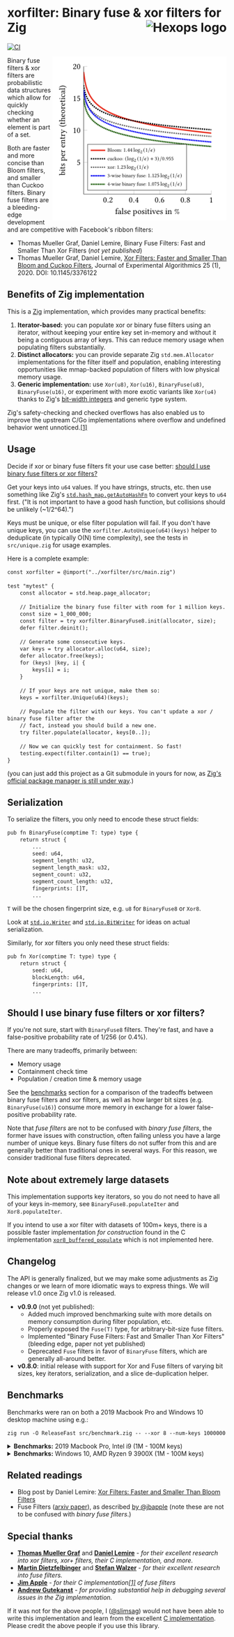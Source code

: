 # xorfilter: Binary fuse & xor filters for Zig <a href="https://hexops.com"><img align="right" alt="Hexops logo" src="https://raw.githubusercontent.com/hexops/media/main/readme.svg"></img></a>

[![CI](https://github.com/hexops/xorfilter/workflows/CI/badge.svg)](https://github.com/hexops/xorfilter/actions)

<a href="https://raw.githubusercontent.com/FastFilter/xor_singleheader/master/figures/comparison.png"><img align="right" src="https://raw.githubusercontent.com/FastFilter/xor_singleheader/master/figures/comparison.png" alt="comparison" width="400px"></img></a>

Binary fuse filters & xor filters are probabilistic data structures which allow for quickly checking whether an element is part of a set.

Both are faster and more concise than Bloom filters, and smaller than Cuckoo filters. Binary fuse filters are a bleeding-edge development and are competitive with Facebook's ribbon filters:

* Thomas Mueller Graf, Daniel Lemire, Binary Fuse Filters: Fast and Smaller Than Xor Filters (_not yet published_)
* Thomas Mueller Graf, Daniel Lemire, [Xor Filters: Faster and Smaller Than Bloom and Cuckoo Filters](https://arxiv.org/abs/1912.08258), Journal of Experimental Algorithmics 25 (1), 2020. DOI: 10.1145/3376122

## Benefits of Zig implementation

This is a [Zig](https://ziglang.org) implementation, which provides many practical benefits:

1. **Iterator-based:** you can populate xor or binary fuse filters using an iterator, without keeping your entire key set in-memory and without it being a contiguous array of keys. This can reduce memory usage when populating filters substantially.
2. **Distinct allocators:** you can provide separate Zig `std.mem.Allocator` implementations for the filter itself and population, enabling interesting opportunities like mmap-backed population of filters with low physical memory usage.
3. **Generic implementation:** use `Xor(u8)`, `Xor(u16)`, `BinaryFuse(u8)`, `BinaryFuse(u16)`, or experiment with more exotic variants like `Xor(u4)` thanks to Zig's [bit-width integers](https://ziglang.org/documentation/master/#Runtime-Integer-Values) and generic type system.

Zig's safety-checking and checked overflows has also enabled us to improve the upstream C/Go implementations where overflow and undefined behavior went unnoticed.[[1]](https://github.com/FastFilter/xor_singleheader/issues/26)

## Usage

Decide if xor or binary fuse filters fit your use case better: [should I use binary fuse filters or xor filters?](#should-i-use-binary-fuse-filters-or-xor-filters)

Get your keys into `u64` values. If you have strings, structs, etc. then use something like Zig's [`std.hash_map.getAutoHashFn`](https://ziglang.org/documentation/master/std/#std;hash_map.getAutoHashFn) to convert your keys to `u64` first. ("It is not important to have a good hash function, but collisions should be unlikely (~1/2^64).")

Keys must be unique, or else filter population will fail. If you don't have unique keys, you can use the `xorfilter.AutoUnique(u64)(keys)` helper to deduplicate (in typically O(N) time complexity), see the tests in `src/unique.zig` for usage examples.

Here is a complete example:

```zig
const xorfilter = @import("../xorfilter/src/main.zig")

test "mytest" {
    const allocator = std.heap.page_allocator;

    // Initialize the binary fuse filter with room for 1 million keys.
    const size = 1_000_000;
    const filter = try xorfilter.BinaryFuse8.init(allocator, size);
    defer filter.deinit();

    // Generate some consecutive keys.
    var keys = try allocator.alloc(u64, size);
    defer allocator.free(keys);
    for (keys) |key, i| {
        keys[i] = i;
    }

    // If your keys are not unique, make them so:
    keys = xorfilter.Unique(u64)(keys);

    // Populate the filter with our keys. You can't update a xor / binary fuse filter after the
    // fact, instead you should build a new one.
    try filter.populate(allocator, keys[0..]);

    // Now we can quickly test for containment. So fast!
    testing.expect(filter.contain(1) == true);
}
```

(you can just add this project as a Git submodule in yours for now, as [Zig's official package manager is still under way](https://github.com/ziglang/zig/issues/943).)

## Serialization

To serialize the filters, you only need to encode these struct fields:

```zig
pub fn BinaryFuse(comptime T: type) type {
    return struct {
        ...
        seed: u64,
        segment_length: u32,
        segment_length_mask: u32,
        segment_count: u32,
        segment_count_length: u32,
        fingerprints: []T,
        ...
```

`T` will be the chosen fingerprint size, e.g. `u8` for `BinaryFuse8` or `Xor8`.

Look at [`std.io.Writer`](https://sourcegraph.com/github.com/ziglang/zig/-/blob/lib/std/io/writer.zig) and [`std.io.BitWriter`](https://sourcegraph.com/github.com/ziglang/zig/-/blob/lib/std/io/bit_writer.zig) for ideas on actual serialization.

Similarly, for xor filters you only need these struct fields:

```zig
pub fn Xor(comptime T: type) type {
    return struct {
        seed: u64,
        blockLength: u64,
        fingerprints: []T,
        ...
```

## Should I use binary fuse filters or xor filters?

If you're not sure, start with `BinaryFuse8` filters. They're fast, and have a false-positive probability rate of 1/256 (or 0.4%).

There are many tradeoffs, primarily between:

* Memory usage
* Containment check time
* Population / creation time & memory usage

See the [benchmarks](#benchmarks) section for a comparison of the tradeoffs between binary fuse filters and xor filters, as well as how larger bit sizes (e.g. `BinaryFuse(u16)`) consume more memory in exchange for a lower false-positive probability rate.

Note that _fuse filters_ are not to be confused with _binary fuse filters_, the former have issues with construction, often failing unless you have a large number of unique keys. Binary fuse filters do not suffer from this and are generally better than traditional ones in several ways. For this reason, we consider traditional fuse filters deprecated.

## Note about extremely large datasets

This implementation supports key iterators, so you do not need to have all of your keys in-memory, see `BinaryFuse8.populateIter` and `Xor8.populateIter`.

If you intend to use a xor filter with datasets of 100m+ keys, there is a possible faster implementation _for construction_ found in the C implementation [`xor8_buffered_populate`](https://github.com/FastFilter/xor_singleheader) which is not implemented here.

## Changelog

The API is generally finalized, but we may make some adjustments as Zig changes or we learn of more idiomatic ways to express things. We will release v1.0 once Zig v1.0 is released.

- **v0.9.0** (not yet published):
  - Added much improved benchmarking suite with more details on memory consumption during filter population, etc.
  - Properly exposed the `Fuse(T)` type, for arbitrary-bit-size fuse filters.
  - Implemented "Binary Fuse Filters: Fast and Smaller Than Xor Filters" (bleeding edge, paper not yet published)
  - Deprecated `Fuse` filters in favor of `BinaryFuse` filters, which are generally all-around better.
- **v0.8.0**: initial release with support for Xor and Fuse filters of varying bit sizes, key iterators, serialization, and a slice de-duplication helper.

## Benchmarks

Benchmarks were ran on both a 2019 Macbook Pro and Windows 10 desktop machine using e.g.:

```
zig run -O ReleaseFast src/benchmark.zig -- --xor 8 --num-keys 1000000
```

<details>
<summary><strong>Benchmarks:</strong> 2019 Macbook Pro, Intel i9 (1M - 100M keys)</summary>

* CPU: 2.3 GHz 8-Core Intel Core i9
* Memory: 16 GB 2667 MHz DDR4
* Zig version: `0.9.0-dev.369+254a35fd8`

| Algorithm    | # of keys  | populate   | contains(k) | false+ prob. | bits per entry | peak populate | filter total |
|--------------|------------|------------|-------------|--------------|----------------|---------------|--------------|
| binaryfuse8  | 1000000    |    37.5ms  |     24.0ns  |   0.00391115 |           9.04 |        22 MiB |        1 MiB |
| binaryfuse16 | 1000000    |    45.5ms  |     24.0ns  |   0.00001524 |          18.09 |        24 MiB |        2 MiB |
| binaryfuse32 | 1000000    |    56.0ms  |     24.0ns  |            0 |          36.18 |        28 MiB |        4 MiB |
| xor2         | 1000000    |   108.0ms  |     25.0ns  |    0.2500479 |           9.84 |        52 MiB |        1 MiB |
| xor4         | 1000000    |    99.0ms  |     25.0ns  |   0.06253865 |           9.84 |        52 MiB |        1 MiB |
| xor8         | 1000000    |   103.4ms  |     25.0ns  |    0.0039055 |           9.84 |        52 MiB |        1 MiB |
| xor16        | 1000000    |   104.7ms  |     26.0ns  |   0.00001509 |          19.68 |        52 MiB |        2 MiB |
| xor32        | 1000000    |   102.2ms  |     25.0ns  |            0 |          39.36 |        52 MiB |        4 MiB |
| fuse8        | 1000000    |    80.3ms  |     26.0ns  |   0.00390901 |           9.10 |        49 MiB |        1 MiB |
| fuse16       | 1000000    |    78.3ms  |     26.0ns  |    0.0000147 |          18.20 |        49 MiB |        2 MiB |
| fuse32       | 1000000    |    83.5ms  |     26.0ns  |            0 |          36.40 |        49 MiB |        4 MiB |
|              |            |            |             |              |                |               |              |
| binaryfuse8  | 10000000   |   621.2ms  |     36.0ns  |    0.0039169 |           9.02 |       225 MiB |       10 MiB |
| binaryfuse16 | 10000000   |   666.6ms  |    102.0ns  |    0.0000147 |          18.04 |       245 MiB |       21 MiB |
| binaryfuse32 | 10000000   |   769.0ms  |    135.0ns  |            0 |          36.07 |       286 MiB |       43 MiB |
| xor2         | 10000000   |     1.9s   |     43.0ns  |    0.2500703 |           9.84 |       527 MiB |       11 MiB |
| xor4         | 10000000   |     2.0s   |     41.0ns  |    0.0626137 |           9.84 |       527 MiB |       11 MiB |
| xor8         | 10000000   |     1.9s   |     42.0ns  |    0.0039369 |           9.84 |       527 MiB |       11 MiB |
| xor16        | 10000000   |     2.2s   |    106.0ns  |    0.0000173 |          19.68 |       527 MiB |       23 MiB |
| xor32        | 10000000   |     2.2s   |    140.0ns  |            0 |          39.36 |       527 MiB |       46 MiB |
| fuse8        | 10000000   |     1.4s   |     39.0ns  |    0.0039017 |           9.10 |       499 MiB |       10 MiB |
| fuse16       | 10000000   |     1.5s   |    102.0ns  |    0.0000174 |          18.20 |       499 MiB |       21 MiB |
| fuse32       | 10000000   |     1.5s   |    137.0ns  |            0 |          36.40 |       499 MiB |       43 MiB |
|              |            |            |             |              |                |               |              |
| binaryfuse8  | 100000000  |     7.4s   |    145.0ns  |     0.003989 |           9.01 |         2 GiB |      107 MiB |
| binaryfuse16 | 100000000  |     8.4s   |    169.0ns  |     0.000016 |          18.01 |         2 GiB |      214 MiB |
| binaryfuse32 | 100000000  |    10.2s   |    173.0ns  |            0 |          36.03 |         2 GiB |      429 MiB |
| xor2         | 100000000  |    28.5s   |    144.0ns  |     0.249843 |           9.84 |         5 GiB |      117 MiB |
| xor4         | 100000000  |    27.4s   |    154.0ns  |     0.062338 |           9.84 |         5 GiB |      117 MiB |
| xor8         | 100000000  |    28.0s   |    153.0ns  |     0.004016 |           9.84 |         5 GiB |      117 MiB |
| xor16        | 100000000  |    29.5s   |    161.0ns  |     0.000012 |          19.68 |         5 GiB |      234 MiB |
| xor32        | 100000000  |    29.4s   |    157.0ns  |            0 |          39.36 |         5 GiB |      469 MiB |
| fuse8        | 100000000  |    22.1s   |    151.0ns  |     0.003887 |           9.10 |         4 GiB |      108 MiB |
| fuse16       | 100000000  |    23.2s   |    156.0ns  |     0.000014 |          18.20 |         4 GiB |      216 MiB |
| fuse32       | 100000000  |    24.2s   |    170.0ns  |            0 |          36.40 |         4 GiB |      433 MiB |
|              |            |            |             |              |                |               |              |

Legend:

* **contains(k)**: The time taken to check if a key is in the filter
* **false+ prob.**: False positive probability, the probability that a containment check will erroneously return true for a key that has not actually been added to the filter.
* **bits per entry**: The amount of memory in bits the filter uses to store a single entry.
* **peak populate**: Amount of memory consumed during filter population, excluding keys themselves (8 bytes * num_keys.)
* **filter total**: Amount of memory consumed for filter itself in total (bits per entry * entries.)

</details>

<details>
<summary><strong>Benchmarks:</strong> Windows 10, AMD Ryzen 9 3900X (1M - 100M keys)</summary>

* CPU: 3.79Ghz AMD Ryzen 9 3900X
* Memory: 32 GB 2133 MHz DDR4
* Zig version: `0.9.0-dev.450+aa2a31612`

| Algorithm    | # of keys  | populate   | contains(k) | false+ prob. | bits per entry | peak populate | filter total |
|--------------|------------|------------|-------------|--------------|----------------|---------------|--------------|
| binaryfuse8  | 1000000    |    44.6ms  |     24.0ns  |   0.00390796 |           9.04 |        22 MiB |        1 MiB |
| binaryfuse16 | 1000000    |    48.9ms  |     25.0ns  |   0.00001553 |          18.09 |        24 MiB |        2 MiB |
| binaryfuse32 | 1000000    |    49.9ms  |     25.0ns  |   0.00000001 |          36.18 |        28 MiB |        4 MiB |
| xor2         | 1000000    |    77.3ms  |     25.0ns  |   0.25000163 |           9.84 |        52 MiB |        1 MiB |
| xor4         | 1000000    |    80.0ms  |     25.0ns  |   0.06250427 |           9.84 |        52 MiB |        1 MiB |
| xor8         | 1000000    |    76.0ms  |     25.0ns  |   0.00391662 |           9.84 |        52 MiB |        1 MiB |
| xor16        | 1000000    |    83.7ms  |     26.0ns  |   0.00001536 |          19.68 |        52 MiB |        2 MiB |
| xor32        | 1000000    |    79.1ms  |     27.0ns  |            0 |          39.36 |        52 MiB |        4 MiB |
| fuse8        | 1000000    |    69.4ms  |     25.0ns  |   0.00390663 |           9.10 |        49 MiB |        1 MiB |
| fuse16       | 1000000    |    71.5ms  |     27.0ns  |   0.00001516 |          18.20 |        49 MiB |        2 MiB |
| fuse32       | 1000000    |    71.1ms  |     27.0ns  |            0 |          36.40 |        49 MiB |        4 MiB |
|              |            |            |             |              |                |               |              |
| binaryfuse8  | 10000000   |   572.3ms  |     33.0ns  |    0.0038867 |           9.02 |       225 MiB |       10 MiB |
| binaryfuse16 | 10000000   |   610.6ms  |    108.0ns  |    0.0000127 |          18.04 |       245 MiB |       21 MiB |
| binaryfuse32 | 10000000   |   658.2ms  |    144.0ns  |            0 |          36.07 |       286 MiB |       43 MiB |
| xor2         | 10000000   |     1.2s   |     39.0ns  |     0.249876 |           9.84 |       527 MiB |       11 MiB |
| xor4         | 10000000   |     1.2s   |     39.0ns  |    0.0625026 |           9.84 |       527 MiB |       11 MiB |
| xor8         | 10000000   |     1.2s   |     41.0ns  |    0.0038881 |           9.84 |       527 MiB |       11 MiB |
| xor16        | 10000000   |     1.3s   |    117.0ns  |    0.0000134 |          19.68 |       527 MiB |       23 MiB |
| xor32        | 10000000   |     1.3s   |    147.0ns  |            0 |          39.36 |       527 MiB |       46 MiB |
| fuse8        | 10000000   |     1.1s   |     36.0ns  |    0.0039089 |           9.10 |       499 MiB |       10 MiB |
| fuse16       | 10000000   |     1.1s   |    112.0ns  |    0.0000172 |          18.20 |       499 MiB |       21 MiB |
| fuse32       | 10000000   |     1.1s   |    145.0ns  |            0 |          36.40 |       499 MiB |       43 MiB |
|              |            |            |             |              |                |               |              |
| binaryfuse8  | 100000000  |     6.9s   |    167.0ns  |      0.00381 |           9.01 |         2 GiB |      107 MiB |
| binaryfuse16 | 100000000  |     7.2s   |    171.0ns  |     0.000009 |          18.01 |         2 GiB |      214 MiB |
| binaryfuse32 | 100000000  |     8.5s   |    174.0ns  |            0 |          36.03 |         2 GiB |      429 MiB |
| xor2         | 100000000  |    16.8s   |    166.0ns  |     0.249868 |           9.84 |         5 GiB |      117 MiB |
| xor4         | 100000000  |    18.9s   |    183.0ns  |     0.062417 |           9.84 |         5 GiB |      117 MiB |
| xor8         | 100000000  |    19.1s   |    168.0ns  |     0.003873 |           9.84 |         5 GiB |      117 MiB |
| xor16        | 100000000  |    16.9s   |    171.0ns  |     0.000021 |          19.68 |         5 GiB |      234 MiB |
| xor32        | 100000000  |    19.4s   |    189.0ns  |            0 |          39.36 |         5 GiB |      469 MiB |
| fuse8        | 100000000  |    19.6s   |    167.0ns  |     0.003797 |           9.10 |         4 GiB |      108 MiB |
| fuse16       | 100000000  |    20.8s   |    171.0ns  |     0.000015 |          18.20 |         4 GiB |      216 MiB |
| fuse32       | 100000000  |    21.5s   |    176.0ns  |            0 |          36.40 |         4 GiB |      433 MiB |
|              |            |            |             |              |                |               |              |

Legend:

* **contains(k)**: The time taken to check if a key is in the filter
* **false+ prob.**: False positive probability, the probability that a containment check will erroneously return true for a key that has not actually been added to the filter.
* **bits per entry**: The amount of memory in bits the filter uses to store a single entry.
* **peak populate**: Amount of memory consumed during filter population, excluding keys themselves (8 bytes * num_keys.)
* **filter total**: Amount of memory consumed for filter itself in total (bits per entry * entries.)

</details>

## Related readings

* Blog post by Daniel Lemire: [Xor Filters: Faster and Smaller Than Bloom Filters](https://lemire.me/blog/2019/12/19/xor-filters-faster-and-smaller-than-bloom-filters)
* Fuse Filters ([arxiv paper](https://arxiv.org/abs/1907.04749)), as described [by @jbapple](https://github.com/FastFilter/xor_singleheader/pull/11#issue-356508475) (note these are not to be confused with _binary fuse filters_.)

## Special thanks

* [**Thomas Mueller Graf**](https://github.com/thomasmueller) and [**Daniel Lemire**](https://github.com/lemire) - _for their excellent research into xor filters, xor+ filters, their C implementation, and more._
* [**Martin Dietzfelbinger**](https://arxiv.org/search/cs?searchtype=author&query=Dietzfelbinger%2C+M) and [**Stefan Walzer**](https://arxiv.org/search/cs?searchtype=author&query=Walzer%2C+S) - _for their excellent research into fuse filters._
* [**Jim Apple**](https://github.com/jbapple) - _for their C implementation[[1]](https://github.com/FastFilter/xor_singleheader/pull/11) of fuse filters_
* [**Andrew Gutekanst**](https://github.com/Andoryuuta) - _for providing substantial help in debugging several issues in the Zig implementation._

If it was not for the above people, I ([@slimsag](https://github.com/slimsag)) would not have been able to write this implementation and learn from the excellent [C implementation](https://github.com/FastFilter/xor_singleheader). Please credit the above people if you use this library.
